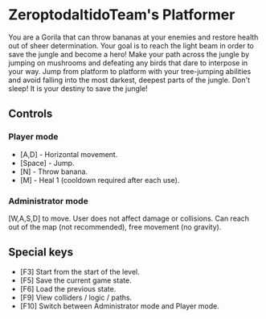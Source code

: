 # ZeroptodaltidoTeam's Platformer
You are a Gorila that can throw bananas at your enemies and restore health out of sheer determination. Your goal is to reach the light beam in order to save the jungle and become a hero! Make your path across the jungle by jumping on mushrooms and defeating any birds that dare to interpose in your way. Jump from platform to platform with your tree-jumping abilities and avoid falling into the most darkest, deepest parts of the jungle. Don't sleep! It is your destiny to save the jungle! 
 
 ## Controls
 
 ### Player mode
 - [A,D] - Horizontal movement.
 - [Space] - Jump.
 - [N] - Throw banana.
 - [M] - Heal 1 (cooldown required after each use).
 
 ### Administrator mode
 [W,A,S,D] to move. User does not affect damage or collisions. Can reach out of the map (not recommended), free movement (no gravity).

## Special keys
- [F3] Start from the start of the level.
- [F5] Save the current game state.
- [F6] Load the previous state.
- [F9] View colliders / logic / paths.
- [F10] Switch between Administrator mode and Player mode.

